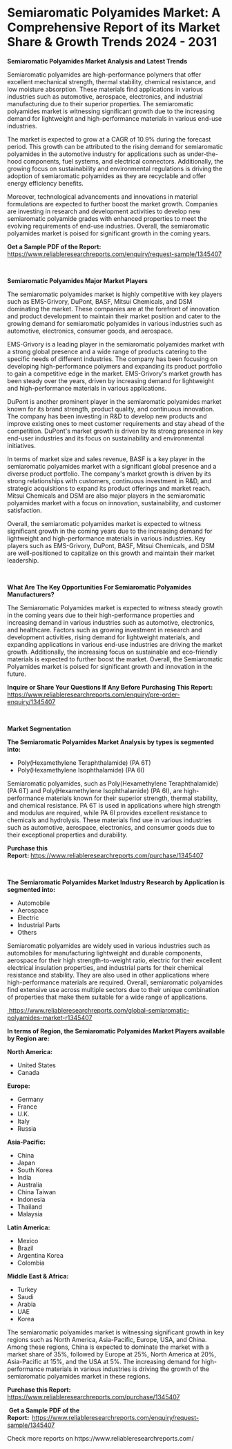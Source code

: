 <p><h1>Semiaromatic Polyamides Market: A Comprehensive Report of its Market Share & Growth Trends 2024 - 2031</h1></p><p><strong>Semiaromatic Polyamides Market Analysis and Latest Trends</strong></p>
<p><p>Semiaromatic polyamides are high-performance polymers that offer excellent mechanical strength, thermal stability, chemical resistance, and low moisture absorption. These materials find applications in various industries such as automotive, aerospace, electronics, and industrial manufacturing due to their superior properties. The semiaromatic polyamides market is witnessing significant growth due to the increasing demand for lightweight and high-performance materials in various end-use industries.</p><p>The market is expected to grow at a CAGR of 10.9% during the forecast period. This growth can be attributed to the rising demand for semiaromatic polyamides in the automotive industry for applications such as under-the-hood components, fuel systems, and electrical connectors. Additionally, the growing focus on sustainability and environmental regulations is driving the adoption of semiaromatic polyamides as they are recyclable and offer energy efficiency benefits.</p><p>Moreover, technological advancements and innovations in material formulations are expected to further boost the market growth. Companies are investing in research and development activities to develop new semiaromatic polyamide grades with enhanced properties to meet the evolving requirements of end-use industries. Overall, the semiaromatic polyamides market is poised for significant growth in the coming years.</p></p>
<p><strong>Get a Sample PDF of the Report:&nbsp;</strong> <a href="https://www.reliableresearchreports.com/enquiry/request-sample/1345407">https://www.reliableresearchreports.com/enquiry/request-sample/1345407</a></p>
<p>&nbsp;</p>
<p><strong>Semiaromatic Polyamides Major Market Players</strong></p>
<p><p>The semiaromatic polyamides market is highly competitive with key players such as EMS-Grivory, DuPont, BASF, Mitsui Chemicals, and DSM dominating the market. These companies are at the forefront of innovation and product development to maintain their market position and cater to the growing demand for semiaromatic polyamides in various industries such as automotive, electronics, consumer goods, and aerospace.</p><p>EMS-Grivory is a leading player in the semiaromatic polyamides market with a strong global presence and a wide range of products catering to the specific needs of different industries. The company has been focusing on developing high-performance polymers and expanding its product portfolio to gain a competitive edge in the market. EMS-Grivory's market growth has been steady over the years, driven by increasing demand for lightweight and high-performance materials in various applications.</p><p>DuPont is another prominent player in the semiaromatic polyamides market known for its brand strength, product quality, and continuous innovation. The company has been investing in R&D to develop new products and improve existing ones to meet customer requirements and stay ahead of the competition. DuPont's market growth is driven by its strong presence in key end-user industries and its focus on sustainability and environmental initiatives.</p><p>In terms of market size and sales revenue, BASF is a key player in the semiaromatic polyamides market with a significant global presence and a diverse product portfolio. The company's market growth is driven by its strong relationships with customers, continuous investment in R&D, and strategic acquisitions to expand its product offerings and market reach. Mitsui Chemicals and DSM are also major players in the semiaromatic polyamides market with a focus on innovation, sustainability, and customer satisfaction.</p><p>Overall, the semiaromatic polyamides market is expected to witness significant growth in the coming years due to the increasing demand for lightweight and high-performance materials in various industries. Key players such as EMS-Grivory, DuPont, BASF, Mitsui Chemicals, and DSM are well-positioned to capitalize on this growth and maintain their market leadership.</p></p>
<p>&nbsp;</p>
<p><strong>What Are The Key Opportunities For Semiaromatic Polyamides Manufacturers?</strong></p>
<p><p>The Semiaromatic Polyamides market is expected to witness steady growth in the coming years due to their high-performance properties and increasing demand in various industries such as automotive, electronics, and healthcare. Factors such as growing investment in research and development activities, rising demand for lightweight materials, and expanding applications in various end-use industries are driving the market growth. Additionally, the increasing focus on sustainable and eco-friendly materials is expected to further boost the market. Overall, the Semiaromatic Polyamides market is poised for significant growth and innovation in the future.</p></p>
<p><strong>Inquire or Share Your Questions If Any Before Purchasing This Report:</strong> <a href="https://www.reliableresearchreports.com/enquiry/pre-order-enquiry/1345407">https://www.reliableresearchreports.com/enquiry/pre-order-enquiry/1345407</a></p>
<p>&nbsp;</p>
<p><strong>Market Segmentation</strong></p>
<p><strong>The Semiaromatic Polyamides Market Analysis by types is segmented into:</strong></p>
<p><ul><li>Poly(Hexamethylene Teraphthalamide) (PA 6T)</li><li>Poly(Hexamethylene Isophthalamide) (PA 6I)</li></ul></p>
<p><p>Semiaromatic polyamides, such as Poly(Hexamethylene Teraphthalamide) (PA 6T) and Poly(Hexamethylene Isophthalamide) (PA 6I), are high-performance materials known for their superior strength, thermal stability, and chemical resistance. PA 6T is used in applications where high strength and modulus are required, while PA 6I provides excellent resistance to chemicals and hydrolysis. These materials find use in various industries such as automotive, aerospace, electronics, and consumer goods due to their exceptional properties and durability.</p></p>
<p><strong>Purchase this Report:&nbsp;</strong><a href="https://www.reliableresearchreports.com/purchase/1345407">https://www.reliableresearchreports.com/purchase/1345407</a></p>
<p>&nbsp;</p>
<p><strong>The Semiaromatic Polyamides Market Industry Research by Application is segmented into:</strong></p>
<p><ul><li>Automobile</li><li>Aerospace</li><li>Electric</li><li>Industrial Parts</li><li>Others</li></ul></p>
<p><p>Semiaromatic polyamides are widely used in various industries such as automobiles for manufacturing lightweight and durable components, aerospace for their high strength-to-weight ratio, electric for their excellent electrical insulation properties, and industrial parts for their chemical resistance and stability. They are also used in other applications where high-performance materials are required. Overall, semiaromatic polyamides find extensive use across multiple sectors due to their unique combination of properties that make them suitable for a wide range of applications.</p></p>
<p><a href="https://www.reliableresearchreports.com/global-semiaromatic-polyamides-market-r1345407">&nbsp;https://www.reliableresearchreports.com/global-semiaromatic-polyamides-market-r1345407</a></p>
<p><strong>In terms of Region, the Semiaromatic Polyamides Market Players available by Region are:</strong></p>
<p>
    <p> <strong> North America: </strong>
        <ul>
            <li>United States</li>
            <li>Canada</li>
        </ul>
        </p> 
    <p> <strong> Europe: </strong>
        <ul>
            <li>Germany</li>
            <li>France</li>
            <li>U.K.</li>
            <li>Italy</li>
            <li>Russia</li>
        </ul>
        </p> 
    <p> <strong> Asia-Pacific: </strong>
        <ul>
            <li>China</li>
            <li>Japan</li>
            <li>South Korea</li>
            <li>India</li>
            <li>Australia</li>
            <li>China Taiwan</li>
            <li>Indonesia</li>
            <li>Thailand</li>
            <li>Malaysia</li>
        </ul>
        </p> 
    <p> <strong> Latin America: </strong>
        <ul>
            <li>Mexico</li>
            <li>Brazil</li>
            <li>Argentina Korea</li>
            <li>Colombia</li>
        </ul>
        </p> 
    <p> <strong> Middle East & Africa: </strong>
        <ul>
            <li>Turkey</li>
            <li>Saudi</li>
            <li>Arabia</li>
            <li>UAE</li>
            <li>Korea</li>
        </ul>
    </p>
    </p>
<p><p>The semiaromatic polyamides market is witnessing significant growth in key regions such as North America, Asia-Pacific, Europe, USA, and China. Among these regions, China is expected to dominate the market with a market share of 35%, followed by Europe at 25%, North America at 20%, Asia-Pacific at 15%, and the USA at 5%. The increasing demand for high-performance materials in various industries is driving the growth of the semiaromatic polyamides market in these regions.</p></p>
<p><strong>Purchase this Report: </strong><a href="https://www.reliableresearchreports.com/purchase/1345407">https://www.reliableresearchreports.com/purchase/1345407</a></p>
<p>&nbsp;<strong>Get a Sample PDF of the Report:&nbsp;&nbsp;</strong><a href="https://www.reliableresearchreports.com/enquiry/request-sample/1345407">https://www.reliableresearchreports.com/enquiry/request-sample/1345407</a></p>
<p><strong></strong></p>
<p>Check more reports on https://www.reliableresearchreports.com/</p>